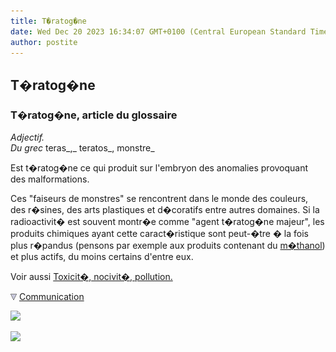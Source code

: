 ```yaml
---
title: T�ratog�ne
date: Wed Dec 20 2023 16:34:07 GMT+0100 (Central European Standard Time)
author: postite
---
```


## T�ratog�ne
### T�ratog�ne, article du glossaire
 _Adjectif.  
Du grec_ teras_,_ teratos_, monstre_

Est t�ratog�ne ce qui produit sur l'embryon des anomalies provoquant des malformations.

Ces "faiseurs de monstres" se rencontrent dans le monde des couleurs, des r�sines, des arts plastiques et d�coratifs entre autres domaines. Si la radioactivit� est souvent montr�e comme "agent t�ratog�ne majeur", les produits chimiques ayant cette caract�ristique sont peut-�tre � la fois plus r�pandus (pensons par exemple aux produits contenant du [m�thanol](methanol.html)) et plus actifs, du moins certains d'entre eux.

Voir aussi [Toxicit�, nocivit�, pollution.](toxicite.html)



![](images/flechebas.gif) [Communication](http://www.artrealite.com/annonceurs.htm) 

[![](https://cbonvin.fr/sites/regie.artrealite.com/visuels/campagne1.png)](index-2.html#20131014)

![](https://cbonvin.fr/sites/regie.artrealite.com/visuels/campagne2.png)